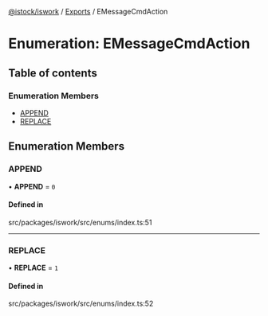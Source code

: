 [@istock/iswork](../README.md) / [Exports](../modules.md) / EMessageCmdAction

# Enumeration: EMessageCmdAction

## Table of contents

### Enumeration Members

- [APPEND](EMessageCmdAction.md#append)
- [REPLACE](EMessageCmdAction.md#replace)

## Enumeration Members

### APPEND

• **APPEND** = `0`

#### Defined in

src/packages/iswork/src/enums/index.ts:51

---

### REPLACE

• **REPLACE** = `1`

#### Defined in

src/packages/iswork/src/enums/index.ts:52
